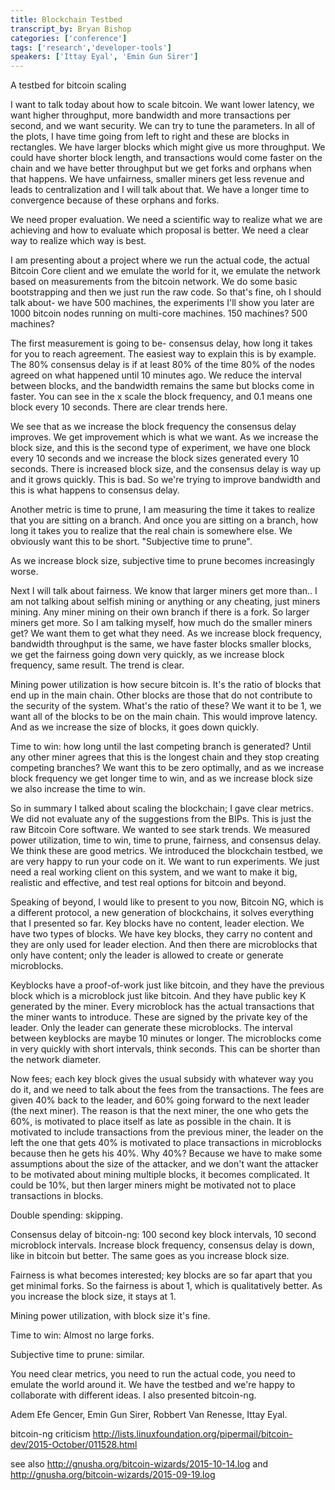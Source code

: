 ```yaml
---
title: Blockchain Testbed
transcript_by: Bryan Bishop
categories: ['conference']
tags: ['research','developer-tools']
speakers: ['Ittay Eyal', 'Emin Gun Sirer']
---
```

A testbed for bitcoin scaling

I want to talk today about how to scale bitcoin. We want lower latency, we want higher throughput, more bandwidth and more transactions per second, and we want security. We can try to tune the parameters. In all of the plots, I have time going from left to right and these are blocks in rectangles. We have larger blocks which might give us more throughput. We could have shorter block length, and transactions would come faster on the chain and we have better throughput but we get forks and orphans when that happens. We have unfairness, smaller miners get less revenue and leads to centralization and I will talk about that. We have a longer time to convergence because of these orphans and forks.

We need proper evaluation. We need a scientific way to realize what we are achieving and how to evaluate which proposal is better. We need a clear way to realize which way is best.

I am presenting about a project where we run the actual code, the actual Bitcoin Core client and we emulate the world for it, we emulate the network based on measurements from the bitcoin network. We do some basic bootstrapping and then we just run the raw code. So that's fine, oh I should talk about- we have 500 machines, the experiments I'll show you later are 1000 bitcoin nodes running on multi-core machines. 150 machines? 500 machines?

The first measurement is going to be- consensus delay, how long it takes for you to reach agreement. The easiest way to explain this is by example. The 80% consensus delay is if at least 80% of the time 80% of the nodes agreed on what happened until 10 minutes ago. We reduce the interval between blocks, and the bandwidth remains the same but blocks come in faster. You can see in the x scale the block frequency, and 0.1 means one block every 10 seconds. There are clear trends here.

We see that as we increase the block frequency the consensus delay improves. We get improvement which is what we want. As we increase the block size, and this is the second type of experiment, we have one block every 10 seconds and we increase the block sizes generated every 10 seconds. There is increased block size, and the consensus delay is way up and it grows quickly. This is bad. So we're trying to improve bandwidth and this is what happens to consensus delay.

Another metric is time to prune, I am measuring the time it takes to realize that you are sitting on a branch. And once you are sitting on a branch, how long it takes you to realize that the real chain is somewhere else. We obviously want this to be short. "Subjective time to prune".

As we increase block size, subjective time to prune becomes increasingly worse.

Next I will talk about fairness. We know that larger miners get more than.. I am not talking about selfish mining or anything or any cheating, just miners mining. Any miner mining on their own branch if there is a fork. So larger miners get more. So I am talking myself, how much do the smaller miners get? We want them to get what they need. As we increase block frequency, bandwidth throughput is the same, we have faster blocks smaller blocks, we get the fairness going down very quickly, as we increase block frequency, same result. The trend is clear.

Mining power utilization is how secure bitcoin is. It's the ratio of blocks that end up in the main chain. Other blocks are those that do not contribute to the security of the system. What's the ratio of these? We want it to be 1, we want all of the blocks to be on the main chain. This would improve latency. And as we increase the size of blocks, it goes down quickly.

Time to win: how long until the last competing branch is generated? Until any other miner agrees that this is the longest chain and they stop creating competing branches? We want this to be zero optimally, and as we increase block frequency we get longer time to win, and as we increase block size we also increase the time to win.

So in summary I talked about scaling the blockchain; I gave clear metrics. We did not evaluate any of the suggestions from the BIPs. This is just the raw Bitcoin Core software. We wanted to see stark trends. We measured power utilization, time to win, time to prune, fairness, and consensus delay. We think these are good metrics. We introduced the blockchain testbed, we are very happy to run your code on it. We want to run experiments. We just need a real working client on this system, and we want to make it big, realistic and effective, and test real options for bitcoin and beyond.

Speaking of beyond, I would like to present to you now, Bitcoin NG, which is a different protocol, a new generation of blockchains, it solves everything that I presented so far. Key blocks have no content, leader election. We have two types of blocks. We have key blocks, they carry no content and they are only used for leader election. And then there are microblocks that only have content; only the leader is allowed to create or generate microblocks.

Keyblocks have a proof-of-work just like bitcoin, and they have the previous block which is a microblock just like bitcoin. And they have public key K generated by the miner. Every microblock has the actual transactions that the miner wants to introduce. These are signed by the private key of the leader. Only the leader can generate these microblocks. The interval between keyblocks are maybe 10 minutes or longer. The microblocks come in very quickly with short intervals, think seconds. This can be shorter than the network diameter.

Now fees; each key block gives the usual subsidy with whatever way you do it, and we need to talk about the fees from the transactions. The fees are given 40% back to the leader, and 60% going forward to the next leader (the next miner). The reason is that the next miner, the one who gets the 60%, is motivated to place itself as late as possible in the chain. It is motivated to include transactions from the previous miner, the leader on the left the one that gets 40% is motivated to place transactions in microblocks because then he gets his 40%. Why 40%? Because we have to make some assumptions about the size of the attacker, and we don't want the attacker to be motivated about mining multiple blocks, it becomes complicated. It could be 10%, but then larger miners might be motivated not to place transactions in blocks.

Double spending: skipping.

Consensus delay of bitcoin-ng: 100 second key block intervals, 10 second microblock intervals. Increase block frequency, consensus delay is down, like in bitcoin but better. The same goes as you increase block size.

Fairness is what becomes interested; key blocks are so far apart that you get minimal forks. So the fairness is about 1, which is qualitatively better. As you increase the block size, it stays at 1.

Mining power utilization, with block size it's fine.

Time to win: Almost no large forks.

Subjective time to prune: similar.

You need clear metrics, you need to run the actual code, you need to emulate the world around it. We have the testbed and we're happy to collaborate with different ideas. I also presented bitcoin-ng.

Adem Efe Gencer, Emin Gun Sirer, Robbert Van Renesse, Ittay Eyal.


bitcoin-ng criticism <http://lists.linuxfoundation.org/pipermail/bitcoin-dev/2015-October/011528.html>

see also <http://gnusha.org/bitcoin-wizards/2015-10-14.log> and <http://gnusha.org/bitcoin-wizards/2015-09-19.log>
